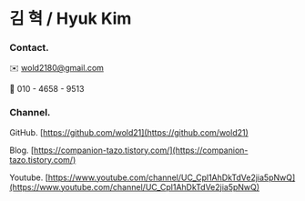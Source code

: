 #

# 김 혁 / Hyuk Kim

### Contact.

✉️ wold2180@gmail.com

📱 010 - 4658 - 9513

### Channel.

GitHub. [https://github.com/wold21](https://github.com/wold21)

Blog. [https://companion-tazo.tistory.com/](https://companion-tazo.tistory.com/)

Youtube. [https://www.youtube.com/channel/UC_Cpl1AhDkTdVe2jia5pNwQ](https://www.youtube.com/channel/UC_Cpl1AhDkTdVe2jia5pNwQ)
